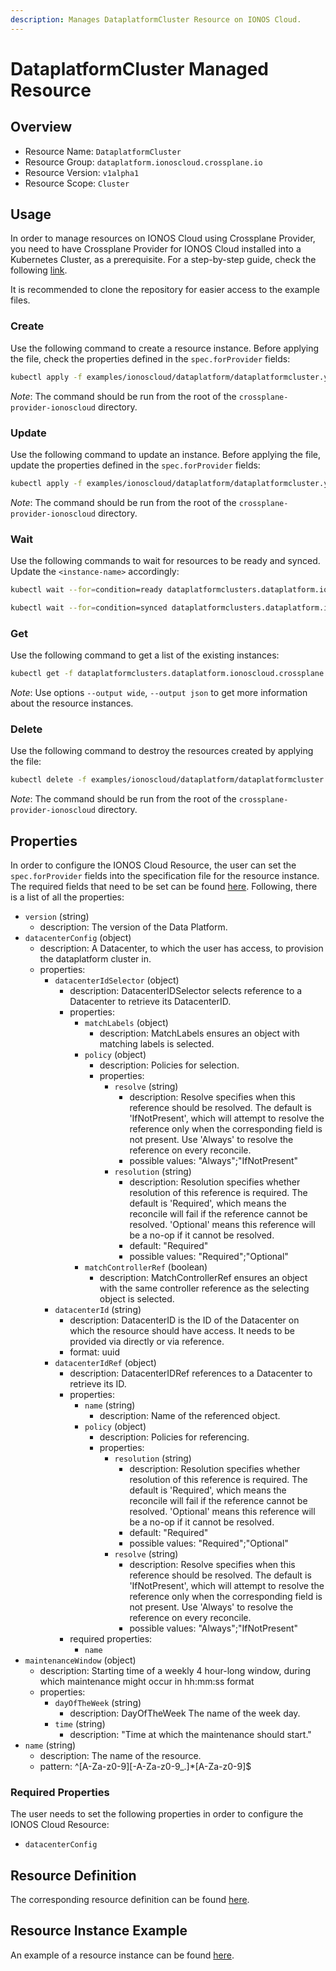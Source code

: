 ```yaml
---
description: Manages DataplatformCluster Resource on IONOS Cloud.
---
```


# DataplatformCluster Managed Resource

## Overview

* Resource Name: `DataplatformCluster`
* Resource Group: `dataplatform.ionoscloud.crossplane.io`
* Resource Version: `v1alpha1`
* Resource Scope: `Cluster`

## Usage

In order to manage resources on IONOS Cloud using Crossplane Provider, you need to have Crossplane Provider for IONOS Cloud installed into a Kubernetes Cluster, as a prerequisite. For a step-by-step guide, check the following [link](https://github.com/ionos-cloud/crossplane-provider-ionoscloud/tree/master/examples/example.md).

It is recommended to clone the repository for easier access to the example files.

### Create

Use the following command to create a resource instance. Before applying the file, check the properties defined in the `spec.forProvider` fields:

```bash
kubectl apply -f examples/ionoscloud/dataplatform/dataplatformcluster.yaml
```

_Note_: The command should be run from the root of the `crossplane-provider-ionoscloud` directory.

### Update

Use the following command to update an instance. Before applying the file, update the properties defined in the `spec.forProvider` fields:

```bash
kubectl apply -f examples/ionoscloud/dataplatform/dataplatformcluster.yaml
```

_Note_: The command should be run from the root of the `crossplane-provider-ionoscloud` directory.

### Wait

Use the following commands to wait for resources to be ready and synced. Update the `<instance-name>` accordingly:

```bash
kubectl wait --for=condition=ready dataplatformclusters.dataplatform.ionoscloud.crossplane.io/<instance-name>
```

```bash
kubectl wait --for=condition=synced dataplatformclusters.dataplatform.ionoscloud.crossplane.io/<instance-name>
```

### Get

Use the following command to get a list of the existing instances:

```bash
kubectl get -f dataplatformclusters.dataplatform.ionoscloud.crossplane.io
```

_Note_: Use options `--output wide`, `--output json` to get more information about the resource instances.

### Delete

Use the following command to destroy the resources created by applying the file:

```bash
kubectl delete -f examples/ionoscloud/dataplatform/dataplatformcluster.yaml
```

_Note_: The command should be run from the root of the `crossplane-provider-ionoscloud` directory.

## Properties

In order to configure the IONOS Cloud Resource, the user can set the `spec.forProvider` fields into the specification file for the resource instance. The required fields that need to be set can be found [here](#required-properties). Following, there is a list of all the properties:

* `version` (string)
	* description: The version of the Data Platform.
* `datacenterConfig` (object)
	* description: A Datacenter, to which the user has access, to provision the dataplatform cluster in.
	* properties:
		* `datacenterIdSelector` (object)
			* description: DatacenterIDSelector selects reference to a Datacenter to retrieve its DatacenterID.
			* properties:
				* `matchLabels` (object)
					* description: MatchLabels ensures an object with matching labels is selected.
				* `policy` (object)
					* description: Policies for selection.
					* properties:
						* `resolve` (string)
							* description: Resolve specifies when this reference should be resolved. The default is 'IfNotPresent', which will attempt to resolve the reference only when the corresponding field is not present. Use 'Always' to resolve the reference on every reconcile.
							* possible values: "Always";"IfNotPresent"
						* `resolution` (string)
							* description: Resolution specifies whether resolution of this reference is required. The default is 'Required', which means the reconcile will fail if the reference cannot be resolved. 'Optional' means this reference will be a no-op if it cannot be resolved.
							* default: "Required"
							* possible values: "Required";"Optional"
				* `matchControllerRef` (boolean)
					* description: MatchControllerRef ensures an object with the same controller reference as the selecting object is selected.
		* `datacenterId` (string)
			* description: DatacenterID is the ID of the Datacenter on which the resource should have access. It needs to be provided via directly or via reference.
			* format: uuid
		* `datacenterIdRef` (object)
			* description: DatacenterIDRef references to a Datacenter to retrieve its ID.
			* properties:
				* `name` (string)
					* description: Name of the referenced object.
				* `policy` (object)
					* description: Policies for referencing.
					* properties:
						* `resolution` (string)
							* description: Resolution specifies whether resolution of this reference is required. The default is 'Required', which means the reconcile will fail if the reference cannot be resolved. 'Optional' means this reference will be a no-op if it cannot be resolved.
							* default: "Required"
							* possible values: "Required";"Optional"
						* `resolve` (string)
							* description: Resolve specifies when this reference should be resolved. The default is 'IfNotPresent', which will attempt to resolve the reference only when the corresponding field is not present. Use 'Always' to resolve the reference on every reconcile.
							* possible values: "Always";"IfNotPresent"
			* required properties:
				* `name`
* `maintenanceWindow` (object)
	* description: Starting time of a weekly 4 hour-long window, during which maintenance might occur in hh:mm:ss format
	* properties:
		* `dayOfTheWeek` (string)
			* description: DayOfTheWeek The name of the week day.
		* `time` (string)
			* description: "Time at which the maintenance should start."
* `name` (string)
	* description: The name of the  resource.
	* pattern: ^[A-Za-z0-9][-A-Za-z0-9_.]*[A-Za-z0-9]$

### Required Properties

The user needs to set the following properties in order to configure the IONOS Cloud Resource:

* `datacenterConfig`

## Resource Definition

The corresponding resource definition can be found [here](https://github.com/ionos-cloud/crossplane-provider-ionoscloud/tree/master/package/crds/dataplatform.ionoscloud.crossplane.io_dataplatformclusters.yaml).

## Resource Instance Example

An example of a resource instance can be found [here](https://github.com/ionos-cloud/crossplane-provider-ionoscloud/tree/master/examples/ionoscloud/dataplatform/dataplatformcluster.yaml).

